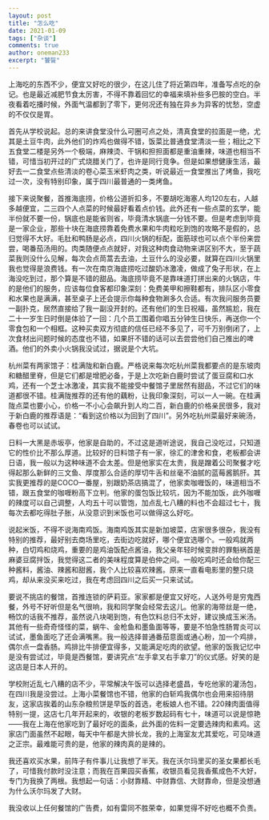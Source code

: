 ```yaml
---
layout: post
title: "怎么吃"
date: 2021-01-09
tags: ["杂谈"]
comments: true
author: oneman233
excerpt: "饕餮"
---
```


上海吃的东西不少，便宜又好吃的很少，在这儿住了将近第四年，准备写点吃的杂记。也是最近减肥节食太厉害，不得不靠着回忆的幸福来填补些多巴胺的空白。半夜看着吃播时候，外面气温都到了零下，更何况还有独在异乡为异客的忧愁，空虚的不仅仅是胃。

首先从学校说起。总的来讲食堂没什么可圈可点之处，清真食堂的拉面是一绝，尤其是土豆牛肉，此外他们的炸鸡也做得不错，饭菜比普通食堂清淡一些；相比之下五食堂二楼是另外一个极端，麻辣烫、干锅和担担面都是重油重辣，味道也相当不错，可惜当初开过的广式烧腊关门了，也许是同行竞争。但是如果想健康生活，最好去一二食堂点些清淡的卷心菜玉米虾肉之类，听说最近一食堂推出了烤鱼，我吃过一次，没有特别印象，属于四川最普通的一类烤鱼。

接下来说聚餐，首推海底捞，价格公道折扣多，不要胡吃海塞人均120左右，人越多越便宜，二三四个人点菜的时候最好看着点价钱。此外还有一些点菜的玄学，能半份就不要一份，锅底也是能省则省，毕竟清水锅底一分钱不要。但是考虑到毕竟是一家企业，那些十块在海底捞靠着免费水果和牛肉粒吃到饱的攻略不是假的，总归觉得不大好。毛肚和鸭肠是必点，四川火锅的标配，面筋球也可以点个半份来尝尝，喝番茄汤用的。肉类随便点点就好，对我这种肉食动物来讲区别不大，至于蔬菜我则没什么见解，每次会点茼蒿去去油，土豆什么的没必要，就算在四川火锅里我也觉得是浪费钱。有一次在南京海底捞吃过酸奶冰激凌，做成了兔子形状，在上海没吃到过，那个算是不错的甜品。海底捞毕竟不是靠味道打拼出来的火锅店，牛的是他们的服务，应该每位食客都印象深刻：免费美甲和擦鞋都有，排队区小零食和水果也是满满，甚至桌子上还会提示你每种食物涮多久合适。有次我问服务员要一副扑克，居然直接给了我一副没开封的。还有他们的生日祝福，虽然尴尬，我在二十一岁生日时倒是体验了一回：几个员工围着你唱五分钟生日快乐，再送你一个零食包和一个相框。这种买卖双方彻底的信任已经不多见了，可千万别倒闭了，上次食材出问题时候的态度也不错，如果肝不错的话可以去尝尝他们自己推出的啤酒。他们的外卖小火锅我没试过，据说是个大坑。

杭州菜有两家馆子：桂满陇和新白鹿。严格说来每次吃杭州菜我都要点的是东坡肉和糖醋里脊，但是它们都是增肥必备，于是上次吃新白鹿时尝试了蛋豆腐和口水鸡，还有一个芝士冰激凌，其实我不能接受中餐馆子里居然有甜品，不过它们的味道都很不错。桂满陇推荐的还有他的藕粉，让我印象深刻，可以一人一碗。在桂满陇点菜也要小心，价格一不小心会飙升到人均二百，新白鹿的价格亲民很多，我对于新白鹿的推荐语是：“看到这价格以为回到了四川”。另外吃杭州菜最好来碗汤，春卷也可以试试。

日料一大黑是赤坂亭，他家是自助的，不过这是道听途说，我自己没吃过，只知道它的性价比不那么厚道。比较好的日料馆子有一家，徐汇的津舍和食，老板都会讲日语，我一般以为这种味道不会太差。但是他家实在太贵，我是蹭着公司聚餐才吃得起那么新鲜的三文鱼、厚度那么合适的厚切牛舌和丝毫不油腻的蓝莓酱鹅肝。其实我更推荐的是COCO一番屋，别跟奶茶店搞混了，他家卖咖喱饭的，味道相当不错，跟五食堂的咖喱粉高下立判。他家的蛋包饭比较坑，因为不能加饭，此外咖喱的辣度可以自己调整，人均五十可以管饱，加点乱七八糟的料也不会超过七十，我每次去都吃得肚子胀，从没意识到米饭也可以做得这么好吃。

说起米饭，不得不说海南鸡饭。海南鸡饭其实是新加坡菜，店家很多很杂，我没有特别的推荐，最好别去商场里吃，去街边吃就好，哪个便宜选哪个。一般鸡就两种，白切鸡和烧鸡，重要的是鸡油饭配点酱油，我父亲年轻时候变胖的罪魁祸首是麻婆豆腐拌饭，我觉得这二者的美味程度算是伯仲之间。一般吃鸡时还会给你配三种酱料，酱油、辣酱和甜酱，我个人比较喜欢辣酱。原来一直看电影里的整只烧鸡，却从来没买来吃过，我在考虑回四川之后买一只来试试。

要说不挑店的餐馆，首推连锁的萨莉亚。家家都是便宜又好吃，人送外号是穷鬼西餐，外号不好听但是名气很响，我和同学聚会经常去这儿。他家的海带丝是一绝，畅饮的话我不推荐，虽然说八块喝到饱，有色饮料总归不太好，建议换成玉米汤。其他有一些奇奇怪怪的菜，蜗牛、金枪鱼和墨鱼面等等，要是不怕急性肠胃炎可以试试，墨鱼面吃了还会满嘴黑。我一般选择普通番茄意面或通心粉，加一个鸡排，偶尔点一盘香肠。鸡排比牛排便宜得多，又能满足吃肉的欲望。他家的饭我记忆中是没有尝试过，毕竟是西餐馆，要讲究点“左手拿叉右手拿刀”的仪式感。好笑的是这店是日本人开的。

学校附近乱七八糟的店不少，平常解决午饭可以选择老盛昌，专吃他家的灌汤包，在四川我是没尝过。上海小菜餐馆也不错，他家的白斩鸡我偶尔也会用来招待朋友，这家店挨着的山东杂粮煎饼是早饭的首选，老板娘人也不错。220辣肉面值得特别一提，这店七几年开起来的，收银的老板岁数起码有七十，味道可以说是惊艳——我在上海在他家吃到了最好吃的面条，此外面的佐料一定要选辣肉和素鸡。这家店门面虽然不起眼，每天中午都是大排长龙，我的上海室友尤其爱吃，可见味道之正宗。最难能可贵的是，他家的辣肉真的是辣的。

我还喜欢买水果，前阵子有件事儿让我想了半天。我在沃尔玛里买的圣女果都长毛了，可惜我付款时没注意；而我在百果园买香蕉，收银员看见我香蕉成色不大好，专门为我换了两根。我想起一句话：小财靠精、中财靠信、大财靠命，但是没想通为什么沃尔玛发了大财。

我没收以上任何餐馆的广告费，如有雷同不胜荣幸，如果觉得不好吃也概不负责。